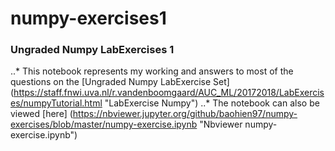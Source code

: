 # numpy-exercises1
### Ungraded Numpy LabExercises 1
..* This notebook represents my working and answers to most of the questions on the [Ungraded Numpy LabExercise Set] (https://staff.fnwi.uva.nl/r.vandenboomgaard/AUC_ML/20172018/LabExercises/numpyTutorial.html "LabExercise Numpy")
..* The notebook can also be viewed [here] (https://nbviewer.jupyter.org/github/baohien97/numpy-exercises/blob/master/numpy-exercise.ipynb "Nbviewer numpy-exercise.ipynb")
